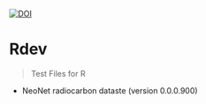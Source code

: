 [![DOI](https://zenodo.org/badge/doi/10.5281/zenodo.4582714.svg)](https://zenodo.org/badge/doi/10.5281/zenodo.4582714.svg)

# Rdev
> Test Files for R 

* NeoNet radiocarbon dataste (version 0.0.0.900)

